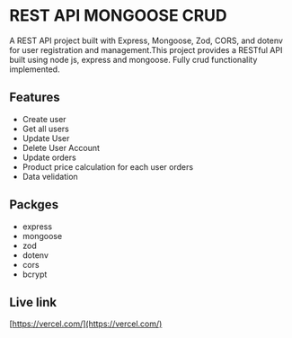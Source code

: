 # REST API MONGOOSE CRUD

A REST API project built with Express, Mongoose, Zod, CORS, and dotenv for user registration and management.This project provides a RESTful API built using node js, express and mongoose. Fully crud functionality implemented.

## Features

- Create user
- Get all users
- Update User 
- Delete User Account
- Update orders
- Product price calculation for each user orders
- Data velidation


## Packges 
- express
- mongoose
- zod
- dotenv
- cors
- bcrypt

## Live link 

[https://vercel.com/](https://vercel.com/)



